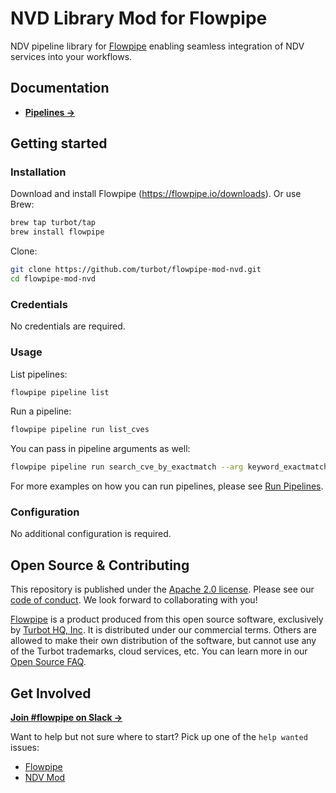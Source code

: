 # NVD Library Mod for Flowpipe

NDV pipeline library for [Flowpipe](https://flowpipe.io) enabling seamless integration of NDV services into your workflows.

## Documentation

- **[Pipelines →](https://hub.flowpipe.io/mods/turbot/nvd/pipelines)**

## Getting started

### Installation

Download and install Flowpipe (https://flowpipe.io/downloads). Or use Brew:

```sh
brew tap turbot/tap
brew install flowpipe
```

Clone:

```sh
git clone https://github.com/turbot/flowpipe-mod-nvd.git
cd flowpipe-mod-nvd
```

### Credentials

No credentials are required.

### Usage

List pipelines:

```sh
flowpipe pipeline list
```

Run a pipeline:

```sh
flowpipe pipeline run list_cves
```

You can pass in pipeline arguments as well:

```sh
flowpipe pipeline run search_cve_by_exactmatch --arg keyword_exactmatch="Hello World!"
```

For more examples on how you can run pipelines, please see [Run Pipelines](https://flowpipe.io/docs/run/pipelines).

### Configuration

No additional configuration is required.

## Open Source & Contributing

This repository is published under the [Apache 2.0 license](https://www.apache.org/licenses/LICENSE-2.0). Please see our [code of conduct](https://github.com/turbot/.github/blob/main/CODE_OF_CONDUCT.md). We look forward to collaborating with you!

[Flowpipe](https://flowpipe.io) is a product produced from this open source software, exclusively by [Turbot HQ, Inc](https://turbot.com). It is distributed under our commercial terms. Others are allowed to make their own distribution of the software, but cannot use any of the Turbot trademarks, cloud services, etc. You can learn more in our [Open Source FAQ](https://turbot.com/open-source).

## Get Involved

**[Join #flowpipe on Slack →](https://flowpipe.io/community/join)**

Want to help but not sure where to start? Pick up one of the `help wanted` issues:

- [Flowpipe](https://github.com/turbot/flowpipe/labels/help%20wanted)
- [NDV Mod](https://github.com/turbot/flowpipe-mod-ndv/labels/help%20wanted)

